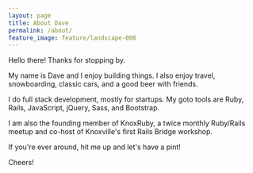 ```yaml
---
layout: page
title: About Dave
permalink: /about/
feature_image: feature/landscape-008
---
```


Hello there! Thanks for stopping by.

My name is Dave and I enjoy building things. I also enjoy travel, snowboarding,
classic cars, and a good beer with friends.

I do full stack development, mostly for startups. My goto tools are Ruby, Rails, 
JavaScript, jQuery, Sass, and Bootstrap.

I am also the founding member of KnoxRuby, a twice monthly Ruby/Rails meetup and 
co-host of Knoxville's first Rails Bridge workshop.

If you're ever around, hit me up and let's have a pint!

Cheers!
